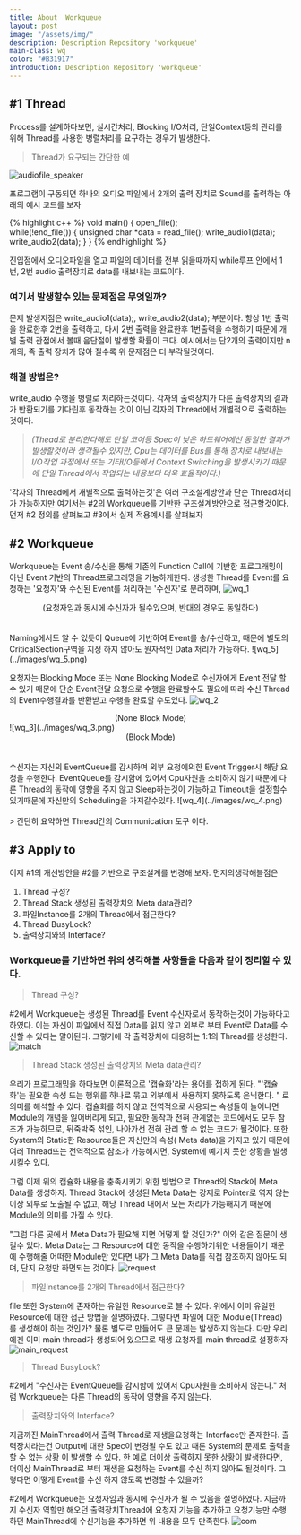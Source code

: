 ```yaml
---
title: About  Workqueue
layout: post
image: "/assets/img/"
description: Description Repository 'workqueue'
main-class: wq
color: "#B31917"
introduction: Description Repository 'workqueue'
---
```


## #1 Thread
Process를 설계하다보면, 실시간처리, Blocking I/O처리,  단일Context등의 관리를 위해 
Thread를 사용한 병렬처리를 요구하는 경우가 발생한다. 

>  Thread가 요구되는 간단한 예

![audiofile_speaker](../images/audiofile_speaker.png)

프로그램이 구동되면 하나의 오디오 파일에서 2개의 출력 장치로 
Sound를 출력하는 아래의 예시 코드를 보자
  
{% highlight c++ %}
    void main()
    {
     open_file();      
     while(!end_file())
     {
      unsigned char *data = read_file();
      write_audio1(data);
      write_audio2(data);
     }
    }
{% endhighlight %}

진입점에서 오디오파일을 열고 파일의 데이터를 전부 읽을때까지 while루프 안에서 
1번, 2번 audio 출력장치로 data를 내보내는 코드이다.

### 여기서 발생할수 있는 문제점은 무엇일까?

문제 발생지점은 write_audio1(data);, write_audio2(data); 부분이다. 
항상 1번 출력을 완료한후 2번을 출력하고, 다시 2번 출력을 완료한후 1번출력을 수행하기 때문에
개별 출력 관점에서 볼때 음단절이 발생할 확률이 크다.
예시에서는 단2개의 출력이지만 n개의, 즉 출력 장치가 많아 질수록 위 문제점은 더 부각될것이다.

### 해결 방법은?

write_audio 수행을 병렬로 처리하는것이다. 
각자의 출력장치가 다른 출력장치의 결과가 반환되기를 기다린후 동작하는 것이 아닌 
각자의 Thread에서 개별적으로 출력하는것이다.

> *(Thead로  분리한다해도 단일 코어등 Spec이 낮은 하드웨어에선 동일한 결과가 발생할것이라 생각될수 있지만,
> Cpu는 데이터를 Bus를 통해 장치로 내보내는 I/O작업 과정에서 또는 기타I/O등에서 Context Switching을 발생시키기 때문에 
> 단일 Thread에서 작업되는 내용보다 더욱 효율적이다.)*

 '각자의 Thread에서 개별적으로 출력하는것'은 여러 구조설계방안과 단순 Thread처리가 가능하지만 
여기서는 #2의 Workqueue를 기반한 구조설계방안으로 접근할것이다. 
먼저 #2 정의를 살펴보고 #3에서 실제 적용예시를 살펴보자






## #2 Workqueue

Workqueue는 Event 송/수신을 통해 기존의 Function Call에 기반한 프로그래밍이 아닌
Event 기반의 Thread프로그래밍을 가능하게한다. 
생성한 Thread를 Event를 요청하는 '요청자'와 수신된 Event를 처리하는 '수신자'로 분리하며,
![wq_1](../images/wq_1.png)  
<center>(요청자임과 동시에 수신자가 될수있으며, 반대의 경우도 동일하다)</center>
  <br>
	<br>
Naming에서도 알 수 있듯이 Queue에 기반하여 Event를 송/수신하고,  때문에 별도의 CriticalSection구역을 
지정 하지 않아도 원자적인 Data 처리가 가능하다.
![wq_5](../images/wq_5.png)                          

                          
요청자는 Blocking Mode 또는 None Blocking Mode로 수신자에게 Event 전달 할 수 있기 때문에
단순 Event전달 요청으로 수행을 완료할수도 필요에 따라 수신 Thread의 Event수행결과를 반환받고 
수행을 완료할 수도있다. 
![wq_2](../images/wq_2.png) 
<center>(None Block Mode)</center>
![wq_3](../images/wq_3.png) 
<center>(Block Mode)</center>
  <br>
	<br>
수신자는 자신의 EventQueue를 감시하며 외부 요청에의한 Event Trigger시 해당 요청을 수행한다. 
EventQueue를 감시함에 있어서 Cpu자원을 소비하지 않기 때문에 다른 Thread의 동작에 영향을 주지 않고
Sleep하는것이 가능하고 Timeout을 설정할수 있기때문에 자신만의 Scheduling을 가져갈수있다. 
![wq_4](../images/wq_4.png) 
<br>
<br>
> 간단히 요약하면 Thread간의 Communication 도구 이다.




## #3 Apply to
이제 #1의 개선방안을 #2를 기반으로 구조설계를 변경해 보자.
먼저의생각해볼점은
<br>
1.  Thread 구성?
2.  Thread Stack 생성된 출력장치의 Meta data관리?
3.  파일Instance를 2개의 Thread에서 접근한다?
4.  Thread BusyLock?
5. 출력장치와의 Interface?


### Workqueue를 기반하면 위의 생각해볼 사항들을 다음과 같이 정리할 수 있다.

> Thread 구성?

#2에서 Workqueue는 생성된 Thread를 Event 수신자로서 동작하는것이 가능하다고 하였다. 
이는 자신이 파일에서 직접 Data를 읽지 않고 외부로 부터 Event로 Data를 수신할 수 있다는 말이된다. 
그렇기에 각 출력장치에 대응하는 1:1의 Thread를 생성한다.
![match](../images/match.png) 

>  Thread Stack 생성된 출력장치의 Meta data관리?

우리가 프로그래밍을 하다보면 이론적으로 '캡슐화'라는 용어를 접하게 된다. 
"'캡슐화'는 필요한 속성 또는 행위를 하나로 묶고 외부에서 사용하지 못하도록 은닉한다. "
로 의미를 해석할 수 있다. 
캡슐화를 하지 않고 전역적으로 사용되는 속성들이 늘어나면 Module의 개념을 잃어버리게 되고,
 필요한 동작과 전혀 관계없는 코드에서도 모두 참조가 가능하므로, 뒤죽박죽 섞인, 나아가선 전혀 관리 할 수 없는 코드가 될것이다.
 또한 System의 Static한 Resource들은 자신만의 속성( Meta data)을 가지고 있기 때문에 여러 Thread또는 전역적으로 참조가 가능해지면,
 System에 예기치 못한 상황을 발생 시킬수 있다. 
 
 그럼 이제 위의 캡슐화 내용을 충족시키기 위한 방법으로 Thread의 Stack에 Meta Data를 생성하자. 
 Thread Stack에 생성된 Meta Data는 강제로  Pointer로 엮지 않는이상 외부로 노출될 수 없고, 해당 Thread 내에서 모든 처리가 가능해지기 때문에 
 Module의 의미를 가질 수 있다. 
 
 "그럼 다른 곳에서 Meta Data가 필요해 지면 어떻게 할 것인가?" 이와 같은 질문이 생길수 있다. 
 Meta Data는 그 Resource에 대한 동작을 수행하기위한 내용들이기 때문에 수행해줄 어떠한 Module만 있다면 
 내가 그 Meta Data를 직접 참조하지 않아도 되며, 단지 요청만 하면되는 것이다.
 ![request](../images/request.png)
 
 
> 파일Instance를 2개의 Thread에서 접근한다?

file 또한 System에 존재하는 유일한 Resource로 볼 수 있다. 
위에서 이미 유일한 Resource에 대한 접근 방법을 설명하였다. 
그렇다면 파일에 대한 Module(Thread) 를 생성해야 하는 것인가?
물론 별도로 만들어도 큰 문제는 발생하지 않는다. 
다만 우리에겐 이미 main thread가 생성되어 있으므로 재생 요청자를 main thread로 설정하자
![main_request](../images/main_request.png)


> Thread BusyLock?

#2에서 "수신자는 EventQueue를 감시함에 있어서 Cpu자원을 소비하지 않는다."
처럼 Workqueue는 다른 Thread의 동작에 영향을 주지 않는다.


> 출력장치와의 Interface?

지금까진 MainThread에서 출력 Thread로 재생을요청하는 Interface만 존재한다. 
출력장치라는건 Output에 대한 Spec이 변경될 수도 있고 때론 System의 문제로 출력을 할 수 없는 상황 이 발생할 수 있다. 
한 예로  더이상 출력하지 못한 상황이 발생한다면, 더이상 MainThread로 부터 재생을 요청하는 Event를 수신 하지 않아도 될것이다. 
그렇다면 어떻게 Event를 수신 하지 않도록 변경할 수 있을까?

#2에서 Workqueue는 요청자임과 동시에 수신자가 될 수 있음을 설명하였다. 
지금까지 수신자 역할만 해오던 출력장치Thread에 요청자 기능을 추가하고 요청기능만 수행하던 MainThread에 수신기능을 추가하면
위 내용을 모두 만족한다.
![com](../images/com.png)
